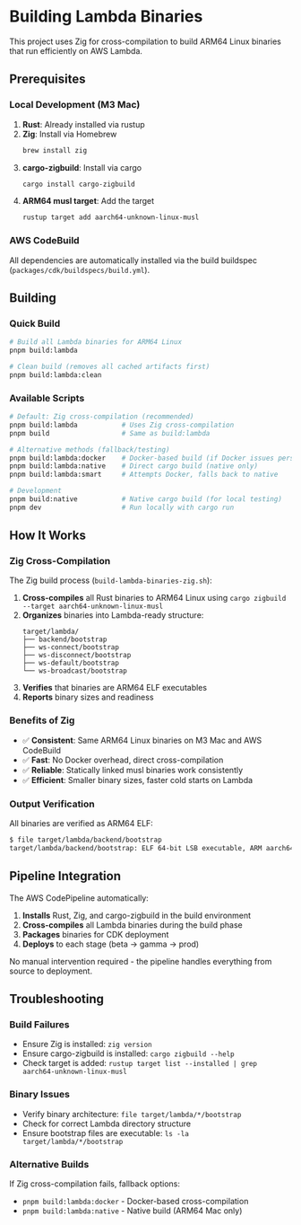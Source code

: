 # Building Lambda Binaries

This project uses Zig for cross-compilation to build ARM64 Linux binaries that run efficiently on AWS Lambda.

## Prerequisites

### Local Development (M3 Mac)

1. **Rust**: Already installed via rustup
2. **Zig**: Install via Homebrew
   ```bash
   brew install zig
   ```
3. **cargo-zigbuild**: Install via cargo
   ```bash
   cargo install cargo-zigbuild
   ```
4. **ARM64 musl target**: Add the target
   ```bash
   rustup target add aarch64-unknown-linux-musl
   ```

### AWS CodeBuild

All dependencies are automatically installed via the build buildspec (`packages/cdk/buildspecs/build.yml`).

## Building

### Quick Build
```bash
# Build all Lambda binaries for ARM64 Linux
pnpm build:lambda

# Clean build (removes all cached artifacts first)
pnpm build:lambda:clean
```

### Available Scripts
```bash
# Default: Zig cross-compilation (recommended)
pnpm build:lambda           # Uses Zig cross-compilation
pnpm build                  # Same as build:lambda

# Alternative methods (fallback/testing)
pnpm build:lambda:docker    # Docker-based build (if Docker issues persist)
pnpm build:lambda:native    # Direct cargo build (native only)
pnpm build:lambda:smart     # Attempts Docker, falls back to native

# Development
pnpm build:native           # Native cargo build (for local testing)
pnpm dev                    # Run locally with cargo run
```

## How It Works

### Zig Cross-Compilation

The Zig build process (`build-lambda-binaries-zig.sh`):

1. **Cross-compiles** all Rust binaries to ARM64 Linux using `cargo zigbuild --target aarch64-unknown-linux-musl`
2. **Organizes** binaries into Lambda-ready structure:
   ```
   target/lambda/
   ├── backend/bootstrap
   ├── ws-connect/bootstrap
   ├── ws-disconnect/bootstrap
   ├── ws-default/bootstrap
   └── ws-broadcast/bootstrap
   ```
3. **Verifies** that binaries are ARM64 ELF executables
4. **Reports** binary sizes and readiness

### Benefits of Zig

- ✅ **Consistent**: Same ARM64 Linux binaries on M3 Mac and AWS CodeBuild
- ✅ **Fast**: No Docker overhead, direct cross-compilation  
- ✅ **Reliable**: Statically linked musl binaries work consistently
- ✅ **Efficient**: Smaller binary sizes, faster cold starts on Lambda

### Output Verification

All binaries are verified as ARM64 ELF:
```bash
$ file target/lambda/backend/bootstrap
target/lambda/backend/bootstrap: ELF 64-bit LSB executable, ARM aarch64, version 1 (SYSV), statically linked, stripped
```

## Pipeline Integration

The AWS CodePipeline automatically:
1. **Installs** Rust, Zig, and cargo-zigbuild in the build environment
2. **Cross-compiles** all Lambda binaries during the build phase
3. **Packages** binaries for CDK deployment
4. **Deploys** to each stage (beta → gamma → prod)

No manual intervention required - the pipeline handles everything from source to deployment.

## Troubleshooting

### Build Failures
- Ensure Zig is installed: `zig version`
- Ensure cargo-zigbuild is installed: `cargo zigbuild --help`
- Check target is added: `rustup target list --installed | grep aarch64-unknown-linux-musl`

### Binary Issues
- Verify binary architecture: `file target/lambda/*/bootstrap`
- Check for correct Lambda directory structure
- Ensure bootstrap files are executable: `ls -la target/lambda/*/bootstrap`

### Alternative Builds
If Zig cross-compilation fails, fallback options:
- `pnpm build:lambda:docker` - Docker-based cross-compilation
- `pnpm build:lambda:native` - Native build (ARM64 Mac only)
